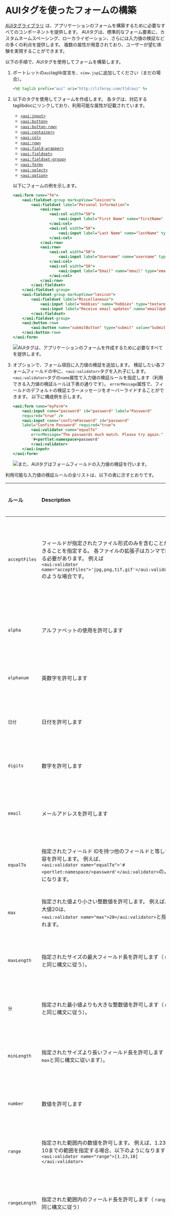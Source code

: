 # AUIタグを使ったフォームの構築

[AUIタグライブラリ](https://learn.liferay.com/reference/latest/en/dxp/taglibs/util-taglib/aui/tld-frame.html) は、アプリケーションのフォームを構築するために必要なすべてのコンポーネントを提供します。 AUIタグは、標準的なフォーム要素に、カスタムネームスペーシング、ローカライゼーション、さらには入力値の検証などの多くの利点を提供します。 複数の属性が用意されており、ユーザーが望む体験を実現することができます。

以下の手順で、AUIタグを使用してフォームを構築します。

1. ポートレットの`aui`taglib宣言を、`view.jsp`に追加してください（まだの場合）。

    ```jsp
    <%@ taglib prefix="aui" uri="http://liferay.com/tld/aui" %>
    ```

1. 以下のタグを使用してフォームを作成します。 各タグは、対応するtaglibdocにリンクしており、利用可能な属性が記載されています。
    * [`<aui:input>`](https://learn.liferay.com/reference/latest/en/dxp/taglibs/util-taglib/aui/input.html)
    * [`<aui:button>`](https://learn.liferay.com/reference/latest/en/dxp/taglibs/util-taglib/aui/button.html)
    * [`<aui:button-row>`](https://learn.liferay.com/reference/latest/en/dxp/taglibs/util-taglib/aui/button-row.html)
    * [`<aui:container>`](https://learn.liferay.com/reference/latest/en/dxp/taglibs/util-taglib/aui/container.html)
    * [`<aui:col>`](https://learn.liferay.com/reference/latest/en/dxp/taglibs/util-taglib/aui/col.html)
    * [`<aui:row>`](https://learn.liferay.com/reference/latest/en/dxp/taglibs/util-taglib/aui/row.html)
    * [`<aui:field-wrapper>`](https://learn.liferay.com/reference/latest/en/dxp/taglibs/util-taglib/aui/field-wrapper.html)
    * [`<aui:fieldset>`](https://learn.liferay.com/reference/latest/en/dxp/taglibs/util-taglib/aui/fieldset.html)
    * [`<aui:fieldset-group>`](https://learn.liferay.com/reference/latest/en/dxp/taglibs/util-taglib/aui/fieldset-group.html)
    * [`<aui:form>`](https://learn.liferay.com/reference/latest/en/dxp/taglibs/util-taglib/aui/form.html)
    * [`<aui:select>`](https://learn.liferay.com/reference/latest/en/dxp/taglibs/util-taglib/aui/select.html)
    * [`<aui:option>`](https://learn.liferay.com/reference/latest/en/dxp/taglibs/util-taglib/aui/option.html)

    以下にフォームの例を示します。

    ```jsp
    <aui:form name="fm">
        <aui:fieldset-group markupView="lexicon">
            <aui:fieldset label="Personal Information">
                <aui:row>
                    <aui:col width="50">
                        <aui:input label="First Name" name="firstName" type="text" />
                    </aui:col>
                    <aui:col width="50">
                        <aui:input label="Last Name" name="lastName" type="text" />
                    </aui:col>
                </aui:row>
                <aui:row>
                    <aui:col width="50">
                        <aui:input label="Username" name="username" type="text" />
                    </aui:col>
                    <aui:col width="50">
                        <aui:input label="Email" name="email" type="email" />
                    </aui:col>
                </aui:row>
            </aui:fieldset>
        </aui:fieldset-group>
        <aui:fieldset-group markupView="lexicon">
            <aui:fieldset label="Miscellaneous">
                <aui:input label="Hobbies" name="hobbies" type="textarea" />
                <aui:input label="Receive email updates" name="emailUpdates" type="checkbox" />
            </aui:fieldset>
        </aui:fieldset-group>
        <aui:button-row>
            <aui:button name="submitButton" type="submit" value="Submit" />
        </aui:button-row>
    </aui:form>
    ```

    ![AUIタグは、アプリケーションのフォームを作成するために必要なすべてを提供します。](./building-forms-with-aui-tags/images/01.png)

1. オプションで、フォーム項目に入力値の検証を追加します。 検証したい各フォームフィールドの中に、`<aui:validator>`タグを入れ子にします。 `<aui:validator>`タグの`name`属性で入力値の検証ルールを指定します（利用できる入力値の検証ルールは下表の通りです）。 `errorMessage`属性で、フィールドのデフォルトの検証エラーメッセージをオーバーライドすることができます。 以下に構成例を示します。

    ```jsp
    <aui:form name="myForm">
        <aui:input name="password" id="password" label="Password" 
        required="true" />
        <aui:input name="confirmPassword" id="password" 
        label="Confirm Password" required="true">
            <aui:validator name="equalTo" 
            errorMessage="The passwords much match. Please try again." >
            '#<portlet:namespace>password'
            </aui:validator>
        </aui:input>
    </aui:form>
    ```

    ![また、AUIタグはフォームフィールドの入力値の検証を行います。](./building-forms-with-aui-tags/images/02.png)

利用可能な入力値の検証ルールの全リストは、以下の表に示すとおりです。

| ルール           | Description                                                                                                                                                         | デフォルトのメッセージ                        |
|:------------- |:------------------------------------------------------------------------------------------------------------------------------------------------------------------- |:---------------------------------- |
| `acceptFiles` | フィールドが指定されたファイル形式のみを含むことができることを指定する。 各ファイルの拡張子はカンマで区切る必要があります。 例えば </br> `<aui:validator name="acceptFiles">'jpg,png,tif,gif'</aui:validator>`のような場合です。 | 「有効な拡張子（[対応拡張子]）を持つファイルを入力してください。」 |
| `alpha`       | アルファベットの使用を許可します                                                                                                                                                    | 「アルファベットのみ入力してください。」               |
| `alphanum`    | 英数字を許可します                                                                                                                                                           | 「英数字のみ入力してください。」                   |
| `日付`          | 日付を許可します                                                                                                                                                            | 「有効な日付を入力してください。」                  |
| `digits`      | 数字を許可します                                                                                                                                                            | 「数字のみ入力してください。」                    |
| `email`       | メールアドレスを許可します                                                                                                                                                       | 「有効なメールアドレスを入力してください。」             |
| `equalTo`     | 指定されたフィールド IDを持つ他のフィールドと等しい内容を許可します。 例えば、 </br> `<aui:validator name="equalTo">'#<portlet:namespace/>password'</aui:validator>`のようになります。          | 「同じ値を再度入力してください。」                  |
| `max`         | 指定された値より小さい整数値を許可します。 例えば、最大値20は、</br> `<aui:validator name="max">20</aui:validator>`と指定されます。                                                           | 「[最大値]以下の値を入力してください。」              |
| `maxLength`   | 指定されたサイズの最大フィールド長を許可します（ `max`と同じ構文に従う）。                                                                                                                            | 「[max] 文字以下を入力してください。」             |
| `分`           | 指定された最小値よりも大きな整数値を許可します（ `max`と同じ構文に従う）。                                                                                                                            | 「[最小値]以上の値を入力してください。」              |
| `minLength`   | 指定されたサイズより長いフィールド長を許可します（ `max`と同じ構文に従います）。                                                                                                                         | 「[min] 文字以上を入力してください。」             |
| `number`      | 数値を許可します                                                                                                                                                            | 「正しい数字を入力してください。」                  |
| `range`       | 指定された範囲内の数値を許可します。 例えば、1.23から10までの範囲を指定する場合、以下のようになります </br> `<aui:validator name="range">[1.23,10]</aui:validator>`                                    | 「[0] と [1] の間の値を入力してください。」         |
| `rangeLength` | 指定された範囲内のフィールド長を許可します（ `range`と同じ構文に従う）                                                                                                                             | 「[0] と [1] の間の文字数で入力してください。」       |
| `required`    | 空白のフィールドを防ぎます                                                                                                                                                       | 「このフィールドは必須です。」                    |
| `URL`         | URLの値を許可します                                                                                                                                                         | 「正しいURLを入力してください。」                 |

これで、アプリケーション用のユーザーフレンドリーなフォームを作成する方法がわかりました。

## 関連トピック

* [Chart Tag library](../chart-tag-library.md)
* [Frontend Tag Library](../liferay-frontend-tag-library.md)
* [Clayタグライブラリ](../clay-tag-library.md)